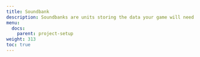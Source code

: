 ```yaml
---
title: Soundbank
description: Soundbanks are units storing the data your game will need to play audio.
menu:
  docs:
    parent: project-setup
weight: 313
toc: true
---
```

